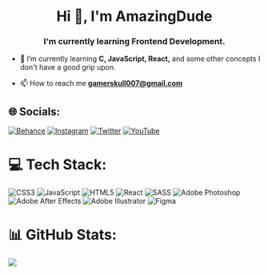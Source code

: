 <h1 align="center">Hi 👋, I'm AmazingDude</h1>
<h3 align="center">I'm currently learning Frontend Development.</h3>

- 🌱 I’m currently learning **C, JavaScript, React,** and some other concepts I don't have a good grip upon.

- 📫 How to reach me **gamerskull007@gmail.com**

## 🌐 Socials:
[![Behance](https://img.shields.io/badge/Behance-1769ff?logo=behance&logoColor=white)](https://behance.net/amazingdude) [![Instagram](https://img.shields.io/badge/Instagram-%23E4405F.svg?logo=Instagram&logoColor=white)](https://instagram.com/amazing._.dude) [![Twitter](https://img.shields.io/badge/Twitter-%231DA1F2.svg?logo=Twitter&logoColor=white)](https://twitter.com/AmazingDudeFN) [![YouTube](https://img.shields.io/badge/YouTube-%23FF0000.svg?logo=YouTube&logoColor=white)](https://youtube.com/@AmazingDudeFN) 

# 💻 Tech Stack:
![CSS3](https://img.shields.io/badge/css3-%231572B6.svg?style=for-the-badge&logo=css3&logoColor=white) ![JavaScript](https://img.shields.io/badge/javascript-%23323330.svg?style=for-the-badge&logo=javascript&logoColor=%23F7DF1E) ![HTML5](https://img.shields.io/badge/html5-%23E34F26.svg?style=for-the-badge&logo=html5&logoColor=white) ![React](https://img.shields.io/badge/react-%2320232a.svg?style=for-the-badge&logo=react&logoColor=%2361DAFB) ![SASS](https://img.shields.io/badge/SASS-hotpink.svg?style=for-the-badge&logo=SASS&logoColor=white) ![Adobe Photoshop](https://img.shields.io/badge/adobephotoshop-%2331A8FF.svg?style=for-the-badge&logo=adobephotoshop&logoColor=white) ![Adobe After Effects](https://img.shields.io/badge/Adobe%20After%20Effects-9999FF.svg?style=for-the-badge&logo=Adobe%20After%20Effects&logoColor=white) ![Adobe Illustrator](https://img.shields.io/badge/adobeillustrator-%23FF9A00.svg?style=for-the-badge&logo=adobeillustrator&logoColor=white) 	![Figma](https://img.shields.io/badge/figma-%23F24E1E.svg?style=for-the-badge&logo=figma&logoColor=white)

# 📊 GitHub Stats:
![](https://github-readme-stats.vercel.app/api/top-langs/?username=AmazingDude&theme=dark&hide_border=false&include_all_commits=false&count_private=false&layout=compact)


